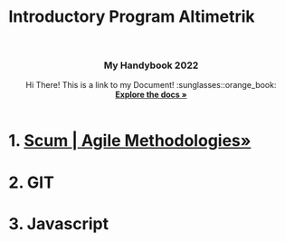 # Introductory Program Altimetrik

<br />
<div align="center">

<h3 align="center">My Handybook 2022</h3>

  <p align="center">
    Hi There! This is a link to my Document! :sunglasses::orange_book:
    <br />
    <a href="https://docs.google.com/document/d/1CWoOnwy0pU3eZ8Iw8oUcsmz_jBdOr3Wt0XLXn9-2x8w/edit?usp=sharing"><strong>Explore the docs »</strong></a>
    <br />
    <br />
</div>

# 1.  <a href="https://docs.google.com/document/d/1CWoOnwy0pU3eZ8Iw8oUcsmz_jBdOr3Wt0XLXn9-2x8w/edit#heading=h.r1yz654lu76q"><strong>Scum | Agile Methodologies»</strong> </a>
# 2. GIT
# 3. Javascript


